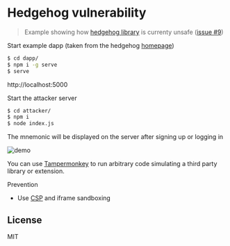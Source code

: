 # Hedgehog vulnerability

> Example showing how [hedgehog library](https://hedgehog.audius.co) is currenty unsafe ([issue #9](https://github.com/AudiusProject/hedgehog/issues/9))

Start example dapp (taken from the hedgehog [homepage](https://codesandbox.io/s/pp9zzv2n00?fontsize=14))

```bash
$ cd dapp/
$ npm i -g serve
$ serve
```

http://localhost:5000

Start the attacker server

```bash
$ cd attacker/
$ npm i
$ node index.js
```

The mnemonic will be displayed on the server after signing up or logging in

<img src="https://user-images.githubusercontent.com/168240/58727984-a94b5700-839a-11e9-9f99-96cb2d82da67.gif" alt="demo">

You can use [Tampermonkey](https://chrome.google.com/webstore/detail/tampermonkey/dhdgffkkebhmkfjojejmpbldmpobfkfo?hl=en) to run arbitrary code simulating a third party library or extension.

Prevention

- Use [CSP](https://developer.mozilla.org/en-US/docs/Web/HTTP/CSP) and iframe sandboxing

## License

MIT
